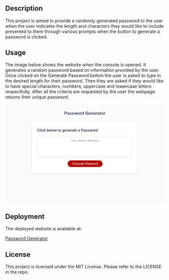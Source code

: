 # <Password-generator>

## Description
This project is aimed to provide a randomly generated password to the user when the user indicates the length and characters they would like to include presented to them through various prompts when the button to generate a password is clicked.

## Usage

The image below shows the website when the console is opened. It generates a random password based on information provided by the user. Once clicked on the Generate Password button the user is asked to type in the desired length for their password. Then they are asked if they would like to have special characters, numbers, uppercase and lowercase letters respectfully. After all the criteria are requested by the user the webpage returns their unique password.

![Password generator webpage image when it is opened on a live site](images/screenshot.png)


## Deployment
The deployed website is available at:

[Password Generator](https://cemileblks.github.io/password-generator/)

## License

This project is licensed under the MIT License. Please refer to the LICENSE in the repo.